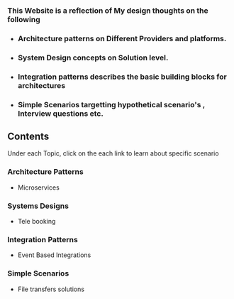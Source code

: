 ### This Website is a reflection of My design thoughts on the following 

- ### **Architecture patterns** on Different Providers and platforms.
- ### **System Design** concepts on Solution level.
- ### **Integration patterns** describes the basic building blocks for architectures
- ### **Simple Scenarios** targetting hypothetical scenario's , Interview questions etc. 


## Contents
Under each Topic, click on the each link to learn about specific scenario
### Architecture Patterns
-  Microservices

### Systems Designs 
- Tele booking

### Integration Patterns
- Event Based Integrations 

### Simple Scenarios 
- File transfers solutions 
